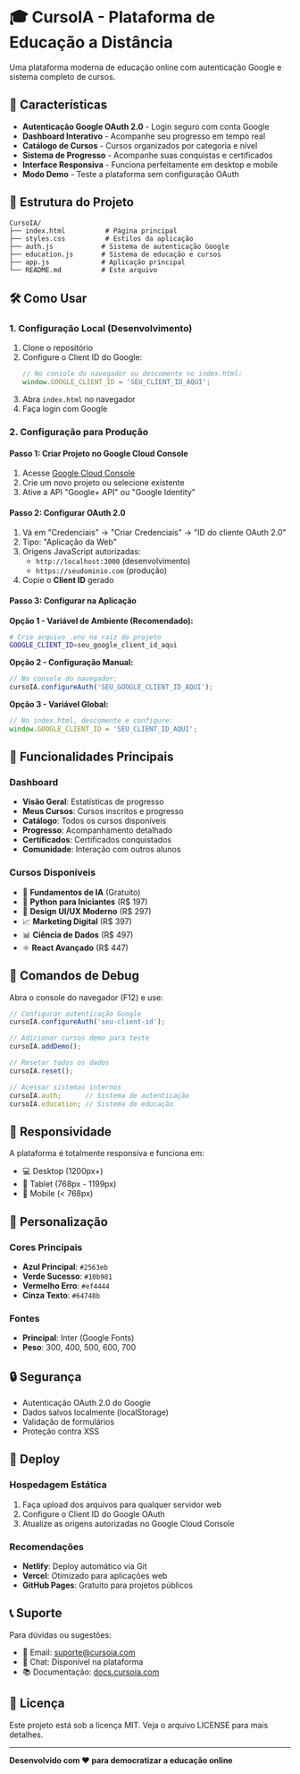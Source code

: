 # 🎓 CursoIA - Plataforma de Educação a Distância

Uma plataforma moderna de educação online com autenticação Google e sistema completo de cursos.

## 🚀 Características

- **Autenticação Google OAuth 2.0** - Login seguro com conta Google
- **Dashboard Interativo** - Acompanhe seu progresso em tempo real
- **Catálogo de Cursos** - Cursos organizados por categoria e nível
- **Sistema de Progresso** - Acompanhe suas conquistas e certificados
- **Interface Responsiva** - Funciona perfeitamente em desktop e mobile
- **Modo Demo** - Teste a plataforma sem configuração OAuth

## 📁 Estrutura do Projeto

```
CursoIA/
├── index.html          # Página principal
├── styles.css          # Estilos da aplicação
├── auth.js            # Sistema de autenticação Google
├── education.js       # Sistema de educação e cursos
├── app.js             # Aplicação principal
└── README.md          # Este arquivo
```

## 🛠️ Como Usar

### 1. Configuração Local (Desenvolvimento)
1. Clone o repositório
2. Configure o Client ID do Google:
   ```javascript
   // No console do navegador ou descomente no index.html:
   window.GOOGLE_CLIENT_ID = 'SEU_CLIENT_ID_AQUI';
   ```
3. Abra `index.html` no navegador
4. Faça login com Google

### 2. Configuração para Produção

#### Passo 1: Criar Projeto no Google Cloud Console
1. Acesse [Google Cloud Console](https://console.cloud.google.com/)
2. Crie um novo projeto ou selecione existente
3. Ative a API "Google+ API" ou "Google Identity"

#### Passo 2: Configurar OAuth 2.0
1. Vá em "Credenciais" → "Criar Credenciais" → "ID do cliente OAuth 2.0"
2. Tipo: "Aplicação da Web"
3. Origens JavaScript autorizadas:
   - `http://localhost:3000` (desenvolvimento)
   - `https://seudominio.com` (produção)
4. Copie o **Client ID** gerado

#### Passo 3: Configurar na Aplicação

**Opção 1 - Variável de Ambiente (Recomendado):**
```bash
# Crie arquivo .env na raiz do projeto
GOOGLE_CLIENT_ID=seu_google_client_id_aqui
```

**Opção 2 - Configuração Manual:**
```javascript
// No console do navegador:
cursoIA.configureAuth('SEU_GOOGLE_CLIENT_ID_AQUI');
```

**Opção 3 - Variável Global:**
```javascript
// No index.html, descomente e configure:
window.GOOGLE_CLIENT_ID = 'SEU_CLIENT_ID_AQUI';
```

## 🎯 Funcionalidades Principais

### Dashboard
- **Visão Geral**: Estatísticas de progresso
- **Meus Cursos**: Cursos inscritos e progresso
- **Catálogo**: Todos os cursos disponíveis
- **Progresso**: Acompanhamento detalhado
- **Certificados**: Certificados conquistados
- **Comunidade**: Interação com outros alunos

### Cursos Disponíveis
- 🤖 **Fundamentos de IA** (Gratuito)
- 🐍 **Python para Iniciantes** (R$ 197)
- 🎨 **Design UI/UX Moderno** (R$ 297)
- 📈 **Marketing Digital** (R$ 397)
- 📊 **Ciência de Dados** (R$ 497)
- ⚛️ **React Avançado** (R$ 447)

## 🔧 Comandos de Debug

Abra o console do navegador (F12) e use:

```javascript
// Configurar autenticação Google
cursoIA.configureAuth('seu-client-id');

// Adicionar cursos demo para teste
cursoIA.addDemo();

// Resetar todos os dados
cursoIA.reset();

// Acessar sistemas internos
cursoIA.auth;      // Sistema de autenticação
cursoIA.education; // Sistema de educação
```

## 📱 Responsividade

A plataforma é totalmente responsiva e funciona em:
- 💻 Desktop (1200px+)
- 📱 Tablet (768px - 1199px)
- 📱 Mobile (< 768px)

## 🎨 Personalização

### Cores Principais
- **Azul Principal**: `#2563eb`
- **Verde Sucesso**: `#10b981`
- **Vermelho Erro**: `#ef4444`
- **Cinza Texto**: `#64748b`

### Fontes
- **Principal**: Inter (Google Fonts)
- **Peso**: 300, 400, 500, 600, 700

## 🔒 Segurança

- Autenticação OAuth 2.0 do Google
- Dados salvos localmente (localStorage)
- Validação de formulários
- Proteção contra XSS

## 🚀 Deploy

### Hospedagem Estática
1. Faça upload dos arquivos para qualquer servidor web
2. Configure o Client ID do Google OAuth
3. Atualize as origens autorizadas no Google Cloud Console

### Recomendações
- **Netlify**: Deploy automático via Git
- **Vercel**: Otimizado para aplicações web
- **GitHub Pages**: Gratuito para projetos públicos

## 📞 Suporte

Para dúvidas ou sugestões:
- 📧 Email: suporte@cursoia.com
- 💬 Chat: Disponível na plataforma
- 📚 Documentação: [docs.cursoia.com](https://docs.cursoia.com)

## 📄 Licença

Este projeto está sob a licença MIT. Veja o arquivo LICENSE para mais detalhes.

---

**Desenvolvido com ❤️ para democratizar a educação online**
